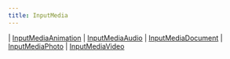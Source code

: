 ```yaml
---
title: InputMedia
---
```


<div class="font-mono whitespace-pre"><span class="opacity-50">|</span> <a href="/types/inputmediaanimation"  >InputMediaAnimation</a>
<span class="opacity-50">|</span> <a href="/types/inputmediaaudio"  >InputMediaAudio</a>
<span class="opacity-50">|</span> <a href="/types/inputmediadocument"  >InputMediaDocument</a>
<span class="opacity-50">|</span> <a href="/types/inputmediaphoto"  >InputMediaPhoto</a>
<span class="opacity-50">|</span> <a href="/types/inputmediavideo"  >InputMediaVideo</a></div>

